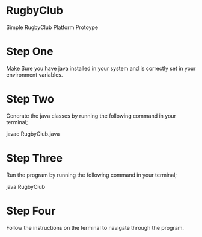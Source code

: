 # RugbyClub
Simple RugbyClub Platform Protoype
# Step One
Make Sure you have java installed in your system and is correctly set in your environment variables.
# Step Two
Generate the java classes by running the following command in your terminal;

javac RugbyClub.java 

# Step Three
Run the program by running the following command in your terminal;

java RugbyClub

# Step Four
Follow the instructions on the terminal to navigate through the program.